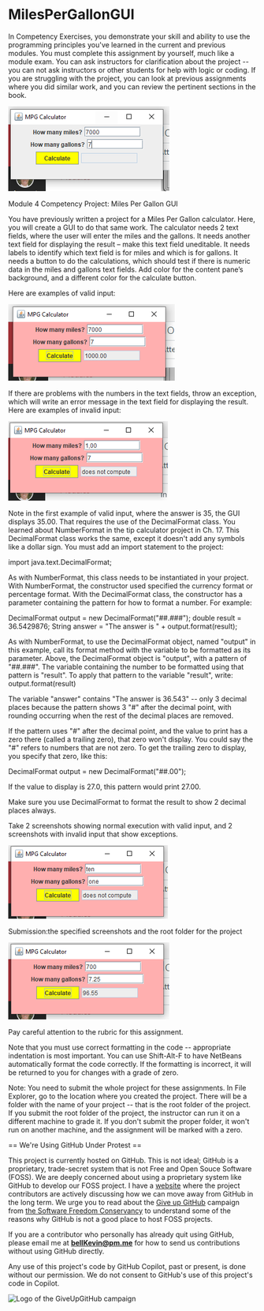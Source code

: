 # MilesPerGallonGUI

In Competency Exercises, you demonstrate your skill and ability to use the programming principles you've learned in the current and previous modules. You must complete this assignment by yourself, much like a module exam. You can ask instructors for clarification about the project -- you can not ask instructors or other students for help with logic or coding. If you are struggling with the project, you can look at previous assignments where you did similar work, and you can review the pertinent sections in the book.

 ![before](https://github.com/bell-kevin/MilesPerGallonGUI/blob/main/beforeMPG.PNG)

Module 4 Competency Project: Miles Per Gallon GUI

You have previously written a project for a Miles Per Gallon calculator. Here, you will create a GUI to do that same work. The calculator needs 2 text fields, where the user will enter the miles and the gallons. It needs another text field for displaying the result – make this text field uneditable. It needs labels to identify which text field is for miles and which is for gallons. It needs a button to do the calculations, which should test if there is numeric data in the miles and gallons text fields. Add color for the content pane’s background, and a different color for the calculate button.

Here are examples of valid input:

![M4 MPG GUI good1    M4 MPG GUI good2](https://github.com/bell-kevin/MilesPerGallonGUI/blob/main/afterMPG.PNG)

If there are problems with the numbers in the text fields, throw an exception, which will write an error message in the text field for displaying the result. Here are examples of invalid input:

![M4 MPG GUI bad1    M4 MPG GUI bad2](https://github.com/bell-kevin/MilesPerGallonGUI/blob/main/afterDoesNotCompute2.PNG)

Note in the first example of valid input, where the answer is 35, the GUI displays 35.00. That requires the use of the DecimalFormat class. You learned about NumberFormat in the tip calculator project in Ch. 17. This DecimalFormat class works the same, except it doesn't add any symbols like a dollar sign. You must add an import statement to the project:

import java.text.DecimalFormat;

As with NumberFormat, this class needs to be instantiated in your project. With NumberFormat, the constructor used specified the currency format or percentage format. With the DecimalFormat class, the constructor has a parameter containing the pattern for how to format a number. For example:

DecimalFormat output = new DecimalFormat("##.###");
double result = 36.5429876;
String answer = "The answer is " + output.format(result);

As with NumberFormat, to use the DecimalFormat object, named "output" in this example, call its format method with the variable to be formatted as its parameter. Above, the DecimalFormat object is "output", with a pattern of "##.###". The variable containing the number to be formatted using that pattern is "result". To apply that pattern to the variable "result", write: output.format(result)

The variable "answer" contains "The answer is 36.543" -- only 3 decimal places because the pattern shows 3 "#" after the decimal point, with rounding occurring when the rest of the decimal places are removed.

If the pattern uses "#" after the decimal point, and the value to print has a zero there (called a trailing zero), that zero won't display. You could say the "#" refers to numbers that are not zero. To get the trailing zero to display, you specify that zero, like this:

DecimalFormat output = new DecimalFormat("##.00");

If the value to display is 27.0, this pattern would print 27.00.

Make sure you use DecimalFormat to format the result to show 2 decimal places always.

Take 2 screenshots showing normal execution with valid input, and 2 screenshots with invalid input that show exceptions.

 ![bad](https://github.com/bell-kevin/MilesPerGallonGUI/blob/main/afterDoesNotCompute.PNG)

Submission:the specified screenshots and the root folder for the project

 ![good](https://github.com/bell-kevin/MilesPerGallonGUI/blob/main/afterMPG2.PNG)

Pay careful attention to the rubric for this assignment.

Note that you must use correct formatting in the code -- appropriate indentation is most important. You can use Shift-Alt-F to have NetBeans automatically format the code correctly. If the formatting is incorrect, it will be returned to you for changes with a grade of zero.

Note: You need to submit the whole project for these assignments. In File Explorer, go to the location where you created the project. There will be a folder with the name of your project -- that is the root folder of the project.  If you submit the root folder of the project, the instructor can run it on a different machine to grade it. If you don't submit the proper folder, it won't run on another machine, and the assignment will be marked with a zero.

== We're Using GitHub Under Protest ==

This project is currently hosted on GitHub.  This is not ideal; GitHub is a
proprietary, trade-secret system that is not Free and Open Souce Software
(FOSS).  We are deeply concerned about using a proprietary system like GitHub
to develop our FOSS project. I have a [website](https://bellKevin.me) where the
project contributors are actively discussing how we can move away from GitHub
in the long term.  We urge you to read about the [Give up GitHub](https://GiveUpGitHub.org) campaign 
from [the Software Freedom Conservancy](https://sfconservancy.org) to understand some of the reasons why GitHub is not 
a good place to host FOSS projects.

If you are a contributor who personally has already quit using GitHub, please
email me at **bellKevin@pm.me** for how to send us contributions without
using GitHub directly.

Any use of this project's code by GitHub Copilot, past or present, is done
without our permission.  We do not consent to GitHub's use of this project's
code in Copilot.

![Logo of the GiveUpGitHub campaign](https://sfconservancy.org/img/GiveUpGitHub.png)
